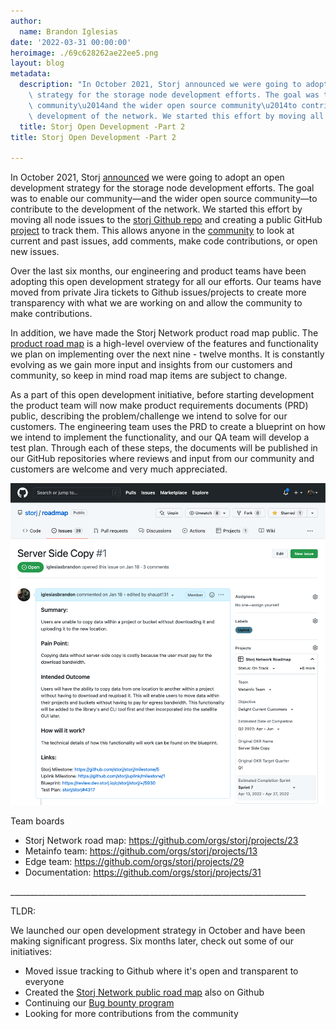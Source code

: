 ```yaml
---
author:
  name: Brandon Iglesias
date: '2022-03-31 00:00:00'
heroimage: ./69c628262ae22ee5.png
layout: blog
metadata:
  description: "In October 2021, Storj announced we were going to adopt an open development\
    \ strategy for the storage node development efforts. The goal was to enable our\
    \ community\u2014and the wider open source community\u2014to contribute to the\
    \ development of the network. We started this effort by moving all node issues..."
  title: Storj Open Development -Part 2
title: Storj Open Development -Part 2

---
```


In October 2021, Storj [announced](https://www.storj.io/blog/storj-open-development-announcement) we were going to adopt an open development strategy for the storage node development efforts. The goal was to enable our community—and the wider open source community—to contribute to the development of the network. We started this effort by moving all node issues to the [storj Github repo](https://github.com/storj/storj/issues?q=is%3Aopen+is%3Aissue+label%3ASNO) and creating a public GitHub [project](https://github.com/orgs/storj/projects/6) to track them. This allows anyone in the [community](https://forum.storj.io/) to look at current and past issues, add comments, make code contributions, or open new issues.



Over the last six months, our engineering and product teams have been adopting this open development strategy for all our efforts. Our teams have moved from private Jira tickets to Github issues/projects to create more transparency with what we are working on and allow the community to make contributions.



In addition, we have made the Storj Network product road map public. The [product road map](https://github.com/storj) is a high-level overview of the features and functionality we plan on implementing over the next nine - twelve months. It is constantly evolving as we gain more input and insights from our customers and community, so keep in mind road map items are subject to change. 



As a part of this open development initiative, before starting development the product team will now make product requirements documents (PRD) public, describing the problem/challenge we intend to solve for our customers. The engineering team uses the PRD to create a blueprint on how we intend to implement the functionality, and our QA team will develop a test plan. Through each of these steps, the documents will be published in our GitHub repositories where reviews and input from our community and customers are welcome and very much appreciated.



![](./75072fcbffc78ed1.png)

Team boards

* Storj Network road map: <https://github.com/orgs/storj/projects/23>
* Metainfo team: <https://github.com/orgs/storj/projects/13>
* Edge team: <https://github.com/orgs/storj/projects/29>
* Documentation: <https://github.com/orgs/storj/projects/31>



\_\_\_\_\_\_\_\_\_\_\_\_\_\_\_\_\_\_\_\_\_\_\_\_\_\_\_\_\_\_\_\_\_\_\_\_\_\_\_\_\_\_\_\_\_\_\_\_\_\_\_\_\_\_\_\_\_\_\_\_\_\_\_\_\_\_\_\_\_\_\_\_\_\_

TLDR: 

We launched our open development strategy in October and have been making significant progress. Six months later, check out some of our initiatives:

* Moved issue tracking to Github where it's open and transparent to everyone
* Created the [Storj Network public road map](https://github.com/orgs/storj/projects/23) also on Github
* Continuing our [Bug bounty program](#)
* Looking for more contributions from the community



